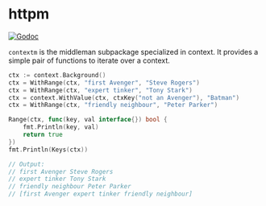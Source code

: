 # httpm

[![Godoc](http://img.shields.io/badge/godoc-reference-blue.svg?style=flat)](https://godoc.org/github.com/moxar/middleman/contextm)

`contextm` is the middleman subpackage specialized in context. It provides a simple pair of functions to iterate over a context.


```go
ctx := context.Background()
ctx = WithRange(ctx, "first Avenger", "Steve Rogers")
ctx = WithRange(ctx, "expert tinker", "Tony Stark")
ctx = context.WithValue(ctx, ctxKey("not an Avenger"), "Batman")
ctx = WithRange(ctx, "friendly neighbour", "Peter Parker")

Range(ctx, func(key, val interface{}) bool {
	fmt.Println(key, val)
	return true
})
fmt.Println(Keys(ctx))

// Output:
// first Avenger Steve Rogers
// expert tinker Tony Stark
// friendly neighbour Peter Parker
// [first Avenger expert tinker friendly neighbour]

```
